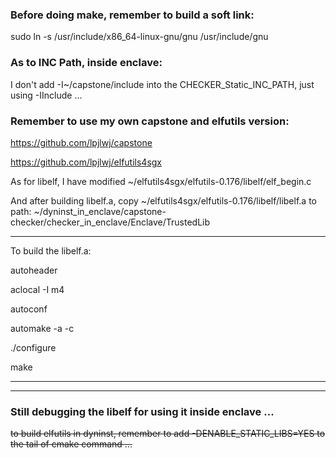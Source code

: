 ### Before doing make, remember to build a soft link:

sudo ln -s /usr/include/x86_64-linux-gnu/gnu /usr/include/gnu

### As to INC Path, inside enclave:

I don't add -I~/capstone/include into the CHECKER_Static_INC_PATH, just using -IInclude ...

### Remember to use my own capstone and elfutils version:

https://github.com/lpjlwj/capstone

https://github.com/lpjlwj/elfutils4sgx

As for libelf, I have modified ~/elfutils4sgx/elfutils-0.176/libelf/elf_begin.c

And after building libelf.a, copy ~/elfutils4sgx/elfutils-0.176/libelf/libelf.a to path: ~/dyninst_in_enclave/capstone-checker/checker_in_enclave/Enclave/TrustedLib

***

To build the libelf.a:

autoheader

aclocal -I m4

autoconf

automake -a -c

./configure

make

***

---

### Still debugging the libelf for using it inside enclave ...

~~to build elfutils in dyninst, remember to add -DENABLE_STATIC_LIBS=YES to the tail of cmake command ...~~

